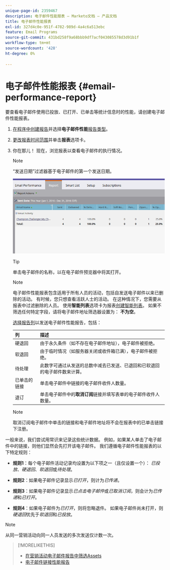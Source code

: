 ```yaml
---
unique-page-id: 2359467
description: 电子邮件性能报表 — Marketo文档 — 产品文档
title: 电子邮件性能报表
exl-id: 327d4c0e-951f-4782-989d-4a4c6a513ebc
feature: Email Programs
source-git-commit: 431bd258f9a68bbb9df7acf043085578d3d91b1f
workflow-type: tm+mt
source-wordcount: '428'
ht-degree: 0%

---
```


# 电子邮件性能报表 {#email-performance-report}

要查看电子邮件使用已投放、已打开、已单击等统计信息时的性能，请创建电子邮件性能报表。

1. [在程序中创建报告](/help/marketo/product-docs/reporting/basic-reporting/creating-reports/create-a-report-in-a-program.md)并选择&#x200B;**电子邮件性能**[报告类型](/help/marketo/product-docs/reporting/basic-reporting/report-types/report-type-overview.md)。
1. [更改报表时间范围](/help/marketo/product-docs/reporting/basic-reporting/editing-reports/change-a-report-time-frame.md)并单击&#x200B;**报表**&#x200B;选项卡。
1. 你在那儿！ 现在，浏览报表以查看电子邮件的执行情况。

   >[!NOTE]
   >
   >“发送日期”过滤器基于电子邮件的第一个发送日期。

   ![](assets/email-performance-report.png)

   >[!TIP]
   >
   >单击电子邮件的名称，以在电子邮件预览器中将其打开。

   >[!NOTE]
   >
   >电子邮件性能报表包含适用于所有人员的活动，包括自发送电子邮件以来已删除的活动。 有时候，您只想查看活跃人士的活动。 在这种情况下，您需要从报表中过滤删除的人员。 使用&#x200B;**智能列表**&#x200B;选项卡为报表[创建智能列表](/help/marketo/product-docs/core-marketo-concepts/smart-lists-and-static-lists/creating-a-smart-list/create-a-smart-list.md)。 如果不筛选任何特定字段，请将电子邮件地址筛选器设置为： **不为空**。

   [选择报告列](/help/marketo/product-docs/reporting/basic-reporting/editing-reports/select-report-columns.md)以发送电子邮件性能报告，包括：

   | 列 | 描述 |
   |---|---|
   | 硬退回 | 由于永久条件（如不存在电子邮件地址），电子邮件被拒绝。 |
   | 软退回 | 由于临时情况（如服务器关闭或收件箱已满），电子邮件被拒绝。 |
   | 待处理 | 此数字可通过从发送的总数中减去已发送、已退回和已软退回的电子邮件数来计算。 |
   | 已单击的链接 | 单击电子邮件中链接的电子邮件收件人数量。 |
   | 退订 | 单击电子邮件中的&#x200B;**取消订阅**&#x200B;链接并填写表单的电子邮件收件人数量。 |

   >[!NOTE]
   >
   >取消订阅电子邮件中单击的链接和电子邮件地址将不会在报表中的已单击链接下注册。

一般来说，我们尝试用常识来记录这些统计数据。 例如，如果某人单击了电子邮件中的链接，则他们显然会先打开该电子邮件。 我们遵循电子邮件性能报表的以下特定规则：

* **规则1**：每个电子邮件活动记录均设置为以下项之一（且仅设置一个）： _已投放_、_硬退回_、_软退回_&#x200B;或&#x200B;_待处理_。

* **规则2**：如果电子邮件记录显示&#x200B;*已打开*，则计为&#x200B;*已传递*。

* **规则3**：如果电子邮件记录显示&#x200B;_已点击电子邮件_&#x200B;或&#x200B;_已取消订阅_，则会计为&#x200B;_已传递_&#x200B;和&#x200B;_已打开_。

* **规则4**：如果电子邮件为&#x200B;_已打开_，则将忽略退件。 如果电子邮件尚未打开，则&#x200B;_硬退回_&#x200B;优先于&#x200B;_软退回_&#x200B;和&#x200B;_已投放_。

>[!NOTE]
>
>从同一营销活动向同一人员发送的多次发送仅计数一次。

>[!MORELIKETHIS]
>
>* [在营销活动电子邮件报告中筛选Assets](/help/marketo/product-docs/reporting/basic-reporting/report-activity/filter-assets-in-a-campaign-email-reports.md)
>* [电子邮件链接性能报告](/help/marketo/product-docs/email-marketing/email-programs/email-program-data/email-link-performance-report.md)
